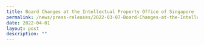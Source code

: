 ```yaml
---
title: Board Changes at the Intellectual Property Office of Singapore
permalink: /news/press-releases/2022-03-07-Board-Changes-at-the-Intellectual-Property-Office-of-Singapore
date: 2022-04-01
layout: post
description: ""
---
```

